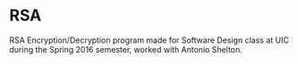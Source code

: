 # RSA
RSA Encryption/Decryption program made for Software Design class at UIC during the Spring 2016 semester, worked with Antonio Shelton.
